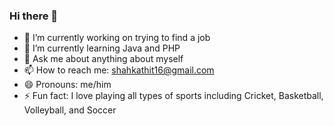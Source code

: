 ### Hi there 👋


- 🔭 I’m currently working on trying to find a job
- 🌱 I’m currently learning Java and PHP
- 💬 Ask me about anything about myself
- 📫 How to reach me: shahkathit16@gmail.com
- 😄 Pronouns: me/him
- ⚡ Fun fact: I love playing all types of sports including Cricket, Basketball, Volleyball, and Soccer


